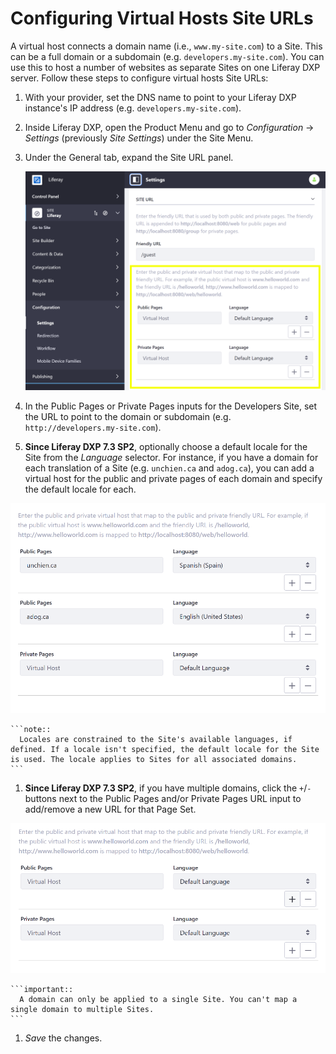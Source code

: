 # Configuring Virtual Hosts Site URLs

A virtual host connects a domain name (i.e., `www.my-site.com`) to a Site. This can be a full domain or a subdomain (e.g. `developers.my-site.com`). You can use this to host a number of websites as separate Sites on one Liferay DXP server. Follow these steps to configure virtual hosts Site URLs:

1. With your provider, set the DNS name to point to your Liferay DXP instance's IP address (e.g. `developers.my-site.com`).
1. Inside Liferay DXP, open the Product Menu and go to *Configuration* &rarr; *Settings* (previously *Site Settings*) under the Site Menu.
1. Under the General tab, expand the Site URL panel.

    ![When configuring virtual hosts, the public and private pages of a site can be configured to different domains.](./configuring-virtual-hosts-site-urls/images/01.png)

1. In the Public Pages or Private Pages inputs for the Developers Site, set the URL to point to the domain or subdomain (e.g. `http://developers.my-site.com`).
1. **Since Liferay DXP 7.3 SP2**, optionally choose a default locale for the Site from the *Language* selector. For instance, if you have a domain for each translation of a Site (e.g. `unchien.ca` and `adog.ca`), you can add a virtual host for the public and private pages of each domain and specify the default locale for each.

  ![You can point virtual hosts to specific locales.](./configuring-virtual-hosts-site-urls/images/02.png)

    ```note::
      Locales are constrained to the Site's available languages, if defined. If a locale isn't specified, the default locale for the Site is used. The locale applies to Sites for all associated domains.
    ```

1. **Since Liferay DXP 7.3 SP2**, if you have multiple domains, click the `+`/`-` buttons next to the Public Pages and/or Private Pages URL input to add/remove a new URL for that Page Set.

  ![You can add multiple virtual hosts to point to different domains.](./configuring-virtual-hosts-site-urls/images/03.png)

    ```important::
      A domain can only be applied to a single Site. You can't map a single domain to multiple Sites.
    ```

1. *Save* the changes.